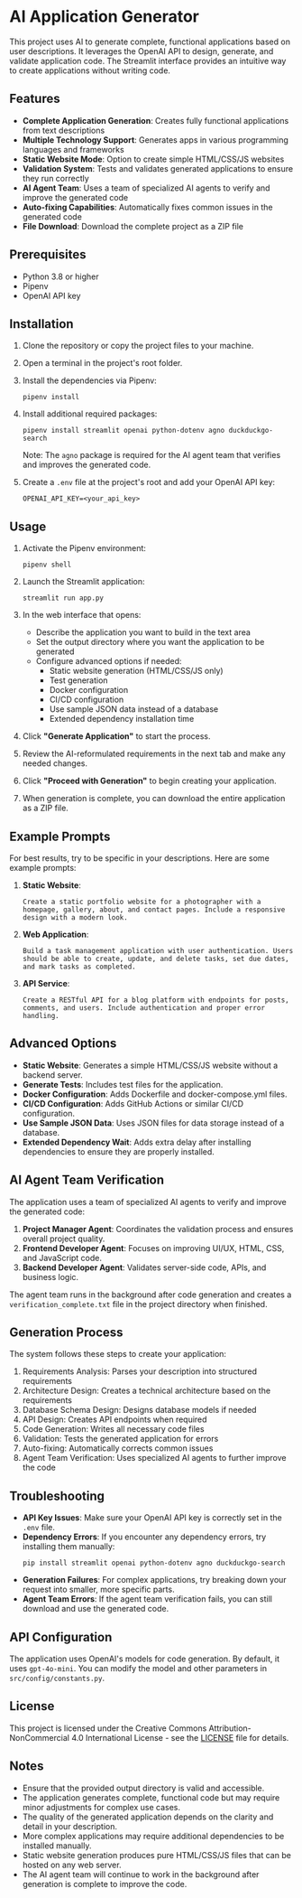 # AI Application Generator

This project uses AI to generate complete, functional applications based on user descriptions. It leverages the OpenAI API to design, generate, and validate application code. The Streamlit interface provides an intuitive way to create applications without writing code.

## Features

- **Complete Application Generation**: Creates fully functional applications from text descriptions
- **Multiple Technology Support**: Generates apps in various programming languages and frameworks
- **Static Website Mode**: Option to create simple HTML/CSS/JS websites
- **Validation System**: Tests and validates generated applications to ensure they run correctly
- **AI Agent Team**: Uses a team of specialized AI agents to verify and improve the generated code
- **Auto-fixing Capabilities**: Automatically fixes common issues in the generated code
- **File Download**: Download the complete project as a ZIP file

## Prerequisites

- Python 3.8 or higher
- Pipenv
- OpenAI API key

## Installation

1. Clone the repository or copy the project files to your machine.
2. Open a terminal in the project's root folder.
3. Install the dependencies via Pipenv:

   ```
   pipenv install
   ```

4. Install additional required packages:

   ```
   pipenv install streamlit openai python-dotenv agno duckduckgo-search
   ```
   
   Note: The `agno` package is required for the AI agent team that verifies and improves the generated code.

5. Create a `.env` file at the project's root and add your OpenAI API key:

   ```
   OPENAI_API_KEY=<your_api_key>
   ```

## Usage

1. Activate the Pipenv environment:

   ```
   pipenv shell
   ```

2. Launch the Streamlit application:

   ```
   streamlit run app.py
   ```

3. In the web interface that opens:
   - Describe the application you want to build in the text area
   - Set the output directory where you want the application to be generated
   - Configure advanced options if needed:
     - Static website generation (HTML/CSS/JS only)
     - Test generation
     - Docker configuration
     - CI/CD configuration
     - Use sample JSON data instead of a database
     - Extended dependency installation time

4. Click **"Generate Application"** to start the process.

5. Review the AI-reformulated requirements in the next tab and make any needed changes.

6. Click **"Proceed with Generation"** to begin creating your application.

7. When generation is complete, you can download the entire application as a ZIP file.

## Example Prompts

For best results, try to be specific in your descriptions. Here are some example prompts:

1. **Static Website**:
   ```
   Create a static portfolio website for a photographer with a homepage, gallery, about, and contact pages. Include a responsive design with a modern look.
   ```

2. **Web Application**:
   ```
   Build a task management application with user authentication. Users should be able to create, update, and delete tasks, set due dates, and mark tasks as completed.
   ```

3. **API Service**:
   ```
   Create a RESTful API for a blog platform with endpoints for posts, comments, and users. Include authentication and proper error handling.
   ```

## Advanced Options

- **Static Website**: Generates a simple HTML/CSS/JS website without a backend server.
- **Generate Tests**: Includes test files for the application.
- **Docker Configuration**: Adds Dockerfile and docker-compose.yml files.
- **CI/CD Configuration**: Adds GitHub Actions or similar CI/CD configuration.
- **Use Sample JSON Data**: Uses JSON files for data storage instead of a database.
- **Extended Dependency Wait**: Adds extra delay after installing dependencies to ensure they are properly installed.

## AI Agent Team Verification

The application uses a team of specialized AI agents to verify and improve the generated code:

1. **Project Manager Agent**: Coordinates the validation process and ensures overall project quality.
2. **Frontend Developer Agent**: Focuses on improving UI/UX, HTML, CSS, and JavaScript code.
3. **Backend Developer Agent**: Validates server-side code, APIs, and business logic.

The agent team runs in the background after code generation and creates a `verification_complete.txt` file in the project directory when finished.

## Generation Process

The system follows these steps to create your application:
1. Requirements Analysis: Parses your description into structured requirements
2. Architecture Design: Creates a technical architecture based on the requirements
3. Database Schema Design: Designs database models if needed
4. API Design: Creates API endpoints when required
5. Code Generation: Writes all necessary code files
6. Validation: Tests the generated application for errors
7. Auto-fixing: Automatically corrects common issues
8. Agent Team Verification: Uses specialized AI agents to further improve the code

## Troubleshooting

- **API Key Issues**: Make sure your OpenAI API key is correctly set in the `.env` file.
- **Dependency Errors**: If you encounter any dependency errors, try installing them manually:
  ```
  pip install streamlit openai python-dotenv agno duckduckgo-search
  ```
- **Generation Failures**: For complex applications, try breaking down your request into smaller, more specific parts.
- **Agent Team Errors**: If the agent team verification fails, you can still download and use the generated code.

## API Configuration

The application uses OpenAI's models for code generation. By default, it uses `gpt-4o-mini`. You can modify the model and other parameters in `src/config/constants.py`.

## License

This project is licensed under the Creative Commons Attribution-NonCommercial 4.0 International License - see the [LICENSE](LICENSE.md) file for details.

## Notes

- Ensure that the provided output directory is valid and accessible.
- The application generates complete, functional code but may require minor adjustments for complex use cases.
- The quality of the generated application depends on the clarity and detail in your description.
- More complex applications may require additional dependencies to be installed manually.
- Static website generation produces pure HTML/CSS/JS files that can be hosted on any web server.
- The AI agent team will continue to work in the background after generation is complete to improve the code.
